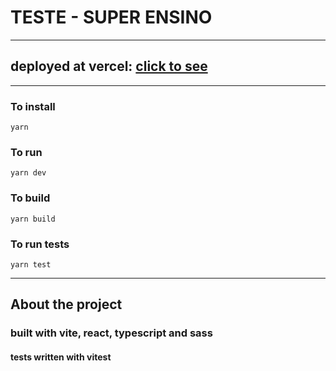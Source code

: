 # TESTE - SUPER ENSINO

---------

## deployed at vercel: [click to see](https://super-ensino-teste.vercel.app/)

---------

### To install 
`yarn`

### To run
`yarn dev` 

### To build
`yarn build`

### To run tests
`yarn test`

---------

## About the project

### built with vite, react, typescript and sass
#### tests written with vitest